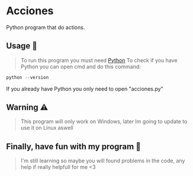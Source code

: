 # Acciones

Python program that do actions.

## Usage 🌸

> To run this program you must need [Python](https://www.python.org/downloads/)
> To check if you have Python you can open cmd and do this command:

```py
python --version
```

If you already have Python you only need to open "acciones.py"

## Warning ⚠

> This program will only work on Windows, later Im going to update to use it on Linux aswell

## Finally, have fun with my program 🌸

> I'm still learning so maybe you will found problems in the code, any help if really helpfull for me <3

